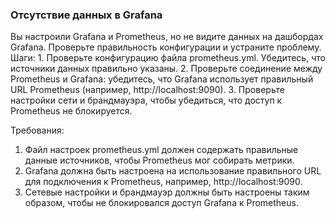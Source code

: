 
### Отсутствие данных в Grafana

Вы настроили Grafana и Prometheus, но не видите данных на дашбордах Grafana. Проверьте правильность конфигурации и устраните проблему. Шаги: 1. Проверьте конфигурацию файла prometheus.yml. Убедитесь, что источники данных правильно указаны. 2. Проверьте соединение между Prometheus и Grafana: убедитесь, что Grafana использует правильный URL Prometheus (например, http://localhost:9090). 3. Проверьте настройки сети и брандмауэра, чтобы убедиться, что доступ к Prometheus не блокируется.

Требования:
1. Файл настроек prometheus.yml должен содержать правильные данные источников, чтобы Prometheus мог собирать метрики. 
2. Grafana должна быть настроена на использование правильного URL для подключения к Prometheus, например, http://localhost:9090. 
3. Сетевые настройки и брандмауэр должны быть настроены таким образом, чтобы не блокировался доступ Grafana к Prometheus.